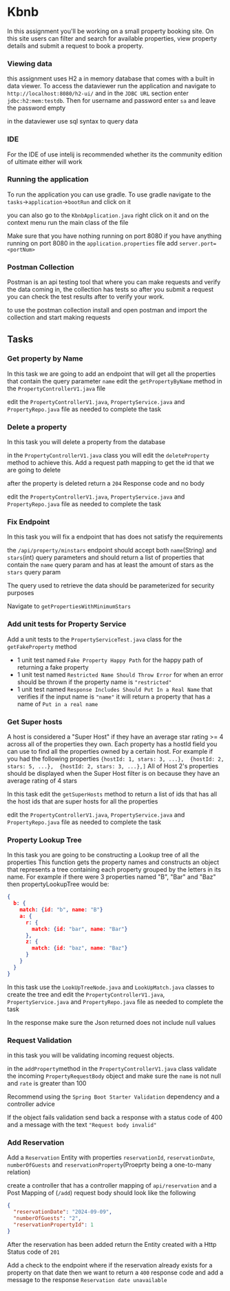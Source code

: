 # Kbnb 

In this assignment you'll be working on a small property booking site. On this site users can filter and search for available properties, view property details and submit a request to book a property.

### Viewing data 

this assignment uses H2 a in memory database that comes with a built in data viewer. To access the dataviewer run the application and navigate to `http://localhost:8080/h2-ui/` and in the `JDBC URL` section enter `jdbc:h2:mem:testdb`. Then for username and password enter `sa` and leave the password empty

in the dataviewer use sql syntax to query data

### IDE 

For the IDE of use intelij is recommended whether its the community edition of ultimate either will work

### Running the application 

To run the application you can use gradle. To use gradle navigate to the `tasks`->`application`->`bootRun` and click on it

you can also go to the `KbnbApplication.java` right click on it and on the context menu run the main class of the file

Make sure that you have nothing running on port 8080 if you have anything running on port 8080 in the `application.properties` file add `server.port=<portNum>` 

### Postman Collection

Postman is an api testing tool that where you can make requests and verify the data coming in, the collection has tests so after you submit a request you can check the test results after to verify your work. 

to use the postman collection install and open postman and import the collection and start making requests

## Tasks


### Get property by Name
In this task we are going to add an endpoint that will get all the properties that contain the query parameter `name` edit the `getPropertyByName` method in the `PropertyControllerV1.java` file

edit the `PropertyControllerV1.java`, `PropertyService.java` and `PropertyRepo.java` file as needed to complete the task


### Delete a property
In this task you will delete a property from the database

in the `PropertyControllerV1.java` class you will edit the `deleteProperty` method to achieve this. Add a request path mapping to get the id that we are going to delete

after the property is deleted return a `204` Response code and no body

edit the `PropertyControllerV1.java`, `PropertyService.java` and `PropertyRepo.java` file as needed to complete the task


### Fix Endpoint
In this task you will fix a endpoint that has does not satisfy the requirements

the `/api/property/minstars` endpoint should accept both `name`(String) and `stars`(int) query parameters and should return a list of properties that contain the `name` query param and has at least the amount of stars as the `stars` query param 

The query used to retrieve the data should be parameterized for security purposes  

Navigate to `getPropertiesWithMinimumStars` 


### Add unit tests for Property Service
Add a unit tests to the `PropertyServiceTest.java` class for the `getFakeProperty` method
- 1 unit test named `Fake Property Happy Path` for the happy path of returning a fake property 
- 1 unit test named `Restricted Name Should Throw Error` for when an error should be thrown if the property name is `"restricted"`
- 1 unit test named `Response Includes Should Put In a Real Name` that verifies if the input name is `"name"` it will return a property that has a name of `Put in a real name`


### Get Super hosts

A host is considered a "Super Host" if they have an average star rating >= 4 across all of the properties they own. Each property has a hostId field you can use to find all the properties owned by a certain host. For example if you had the following properties `{hostId: 1, stars: 3, ...},  {hostId: 2, stars: 5, ...},  {hostId: 2, stars: 3, ...},]` All of Host 2's properties should be displayed when the Super Host filter is on because they have an average rating of 4 stars

In this task edit the `getSuperHosts` method to return a list of ids that has all the host ids that are super hosts for all the properties

edit the `PropertyControllerV1.java`, `PropertyService.java` and `PropertyRepo.java` file as needed to complete the task


### Property Lookup Tree

In this task you are going to be constructing a Lookup tree of all the properties
This function gets the property names and constructs an object that represents a tree containing each property grouped by the letters in its name. For example if there were 3 properties named "B", "Bar" and "Baz" then propertyLookupTree would be:
```json
{
  b: {
    match: {id: "b", name: "B"}
    a: {
      r: {
        match: {id: "bar", name: "Bar"}
      },
      z: {
        match: {id: "baz", name: "Baz"}
      }
    }
  }
}
```
In this task use the `LookUpTreeNode.java` and `LookUpMatch.java` classes to create the tree and edit the `PropertyControllerV1.java`, `PropertyService.java` and `PropertyRepo.java` file as needed to complete the task 

In the response make sure the Json returned does not include null values


### Request Validation 

in this task you will be validating incoming request objects. 

in the `addProperty`method in the `PropertyControllerV1.java` class validate the incoming `PropertyRequestBody` object and make sure the `name` is not null and `rate` is greater than 100 

Recommend using the `Spring Boot Starter Validation` dependency and a controller advice

If the object fails validation send back a response with a status code of 400 and a message with the text `"Request body invalid"`


### Add Reservation

Add a `Reservation` Entity with properties `reservationId`, `reservationDate`, `numberOfGuests` and `reservationProperty`(Proeprty being a one-to-many relation)

create a controller that has a controller mapping of `api/reservation` and a Post Mapping of (`/add`) request body should look like the following
```json
{
  "reservationDate": "2024-09-09",
  "numberOfGuests": "2",
  "reservationPropertyId": 1
}
```
After the reservation has been added return the Entity created with a Http Status code of `201`

Add a check to the endpoint where if the reservation already exists for a property on that date then we want to return a `400` response code and add a message to the response `Reservation date unavailable`

